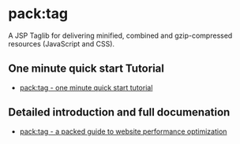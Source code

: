 pack:tag
========
A JSP Taglib for delivering minified, combined and gzip-compressed resources (JavaScript and CSS).

One minute quick start Tutorial
-------------------------------

* [pack:tag - one minute quick start tutorial](https://github.com/d8bitr/packtag/raw/master/documentation/packtag%20-%20one%20minute%20quick%20start%20tutorial.pdf)

Detailed introduction and full documenation
-------------------------------------------

* [pack:tag - a packed guide to website performance optimization](https://github.com/d8bitr/packtag/raw/master/documentation/packtag%20-%20a%20packed%20guide%20to%20website%20performance%20optimization.pdf)

